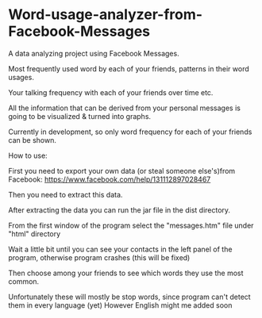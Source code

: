 # Word-usage-analyzer-from-Facebook-Messages
A data analyzing project using Facebook Messages. 

Most frequently used word by each of your friends, patterns in their word usages. 

Your talking frequency with each of your friends over time etc. 

All the information that can be derived from your personal messages is going to be visualized & turned into graphs.

Currently in development, so only word frequency for each of your friends can be shown.

How to use:

First you need to export your own data (or steal someone else's)from Facebook: https://www.facebook.com/help/131112897028467

Then you need to extract this data.

After extracting the data you can run the jar file in the dist directory.

From the first window of the program select the "messages.htm" file under "html" directory

Wait a little bit until you can see your contacts in the left panel of the program, otherwise program crashes (this will be fixed)

Then choose among your friends to see which words they use the most common. 

Unfortunately these will mostly be stop words, since program can't detect them in every language (yet) However English might me added soon
